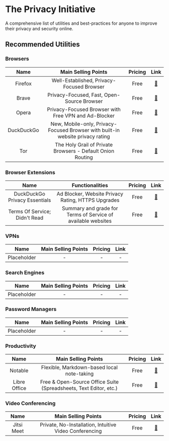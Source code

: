 # The Privacy Initiative

A comprehensive list of utilities and best-practices for anyone to improve their privacy and security online.

## Recommended Utilities

### Browsers


| Name                               |  Main Selling Points                                | Pricing           | Link |
| :---------------------------------:|:--------------------------------------------------: | :----------------:|:----:|
| Firefox | Well-Established, Privacy-Focused Browser | Free | [🔗](https://www.mozilla.org/en-US/firefox/new/) |
| Brave | Privacy-Focused, Fast, Open-Source Browser | Free | [🔗](https://brave.com/) |
| Opera | Privacy-Focused Browser with Free VPN and Ad-Blocker | Free | [🔗](https://www.opera.com/) |
| DuckDuckGo | New, Mobile-only, Privacy-Focused Browser with built-in website privacy rating | Free |  [🔗](https://duckduckgo.com/app) |
| Tor | The Holy Grail of Private Browsers - Default Onion Routing | Free | [🔗](https://www.torproject.org/) |




### Browser Extensions


| Name                               |  Functionalities                                    | Pricing           | Link |
| :---------------------------------:|:--------------------------------------------------: | :----------------:|:----:|
| DuckDuckGo Privacy Essentials      | Ad Blocker, Website Privacy Rating, HTTPS Upgrades  | Free | [🔗](https://chrome.google.com/webstore/detail/duckduckgo-privacy-essent/bkdgflcldnnnapblkhphbgpggdiikppg/)   |
| Terms Of Service; Didn't Read      | Summary and grade for Terms of Service of available websites  | Free | [🔗](https://tosdr.org/downloads.html)   |

### VPNs

| Name                               |  Main Selling Points                                | Pricing           | Link |
| :---------------------------------:|:--------------------------------------------------: | :----------------:|:----:|
| Placeholder | - | - | - |

### Search Engines

| Name                               |  Main Selling Points                                | Pricing           | Link |
| :---------------------------------:|:--------------------------------------------------: | :----------------:|:----:|
| Placeholder | - | - | - |

### Password Managers

| Name                               |  Main Selling Points                                | Pricing           | Link |
| :---------------------------------:|:--------------------------------------------------: | :----------------:|:----:|
| Placeholder | - | - | - |

### Productivity

| Name                               |  Main Selling Points                                | Pricing           | Link |
| :---------------------------------:|:--------------------------------------------------: | :----------------:|:----:|
| Notable | Flexible, Markdown-based local note-taking | Free |[🔗](https://meet.jit.si/)   |
| Libre Office | Free & Open-Source Office Suite (Spreadsheets, Text Editor, etc.) | Free |[🔗](https://www.libreoffice.org/)|

### Video Conferencing

| Name                               |  Main Selling Points                                | Pricing           | Link |
| :---------------------------------:|:--------------------------------------------------: | :----------------:|:----:|
| Jitsi Meet | Private, No-Installation, Intuitive Video Conferencing | Free |[🔗](https://meet.jit.si/)   |
